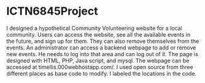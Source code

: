 # ICTN6845Project

I designed a hypothetical Community Volunteering website for a local community.  Users can access the website, see all the available events
in the future, and sign up for them.  They can also remove themselves from the events.  An administrator can access a backend webpage to
add or remove new events.  He needs to log into that area and can log out of it.  The page is designed with HTML, PHP, Java script, and
mysql.  The webpage can be accessed at timellis.000webhostapp.com/.  I used open source from three different places as base code to modify.
I labeled the locations in the code.
